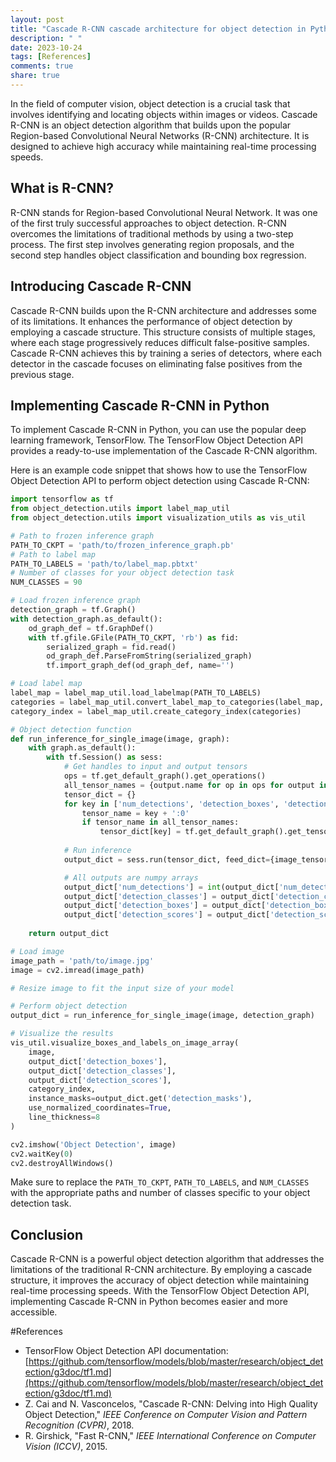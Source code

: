 ```yaml
---
layout: post
title: "Cascade R-CNN cascade architecture for object detection in Python"
description: " "
date: 2023-10-24
tags: [References]
comments: true
share: true
---
```


In the field of computer vision, object detection is a crucial task that involves identifying and locating objects within images or videos. Cascade R-CNN is an object detection algorithm that builds upon the popular Region-based Convolutional Neural Networks (R-CNN) architecture. It is designed to achieve high accuracy while maintaining real-time processing speeds.

## What is R-CNN?

R-CNN stands for Region-based Convolutional Neural Network. It was one of the first truly successful approaches to object detection. R-CNN overcomes the limitations of traditional methods by using a two-step process. The first step involves generating region proposals, and the second step handles object classification and bounding box regression.

## Introducing Cascade R-CNN

Cascade R-CNN builds upon the R-CNN architecture and addresses some of its limitations. It enhances the performance of object detection by employing a cascade structure. This structure consists of multiple stages, where each stage progressively reduces difficult false-positive samples. Cascade R-CNN achieves this by training a series of detectors, where each detector in the cascade focuses on eliminating false positives from the previous stage.

## Implementing Cascade R-CNN in Python

To implement Cascade R-CNN in Python, you can use the popular deep learning framework, TensorFlow. The TensorFlow Object Detection API provides a ready-to-use implementation of the Cascade R-CNN algorithm.

Here is an example code snippet that shows how to use the TensorFlow Object Detection API to perform object detection using Cascade R-CNN:

```python
import tensorflow as tf
from object_detection.utils import label_map_util
from object_detection.utils import visualization_utils as vis_util

# Path to frozen inference graph
PATH_TO_CKPT = 'path/to/frozen_inference_graph.pb'
# Path to label map
PATH_TO_LABELS = 'path/to/label_map.pbtxt'
# Number of classes for your object detection task
NUM_CLASSES = 90

# Load frozen inference graph
detection_graph = tf.Graph()
with detection_graph.as_default():
    od_graph_def = tf.GraphDef()
    with tf.gfile.GFile(PATH_TO_CKPT, 'rb') as fid:
        serialized_graph = fid.read()
        od_graph_def.ParseFromString(serialized_graph)
        tf.import_graph_def(od_graph_def, name='')

# Load label map
label_map = label_map_util.load_labelmap(PATH_TO_LABELS)
categories = label_map_util.convert_label_map_to_categories(label_map, max_num_classes=NUM_CLASSES, use_display_name=True)
category_index = label_map_util.create_category_index(categories)

# Object detection function
def run_inference_for_single_image(image, graph):
    with graph.as_default():
        with tf.Session() as sess:
            # Get handles to input and output tensors
            ops = tf.get_default_graph().get_operations()
            all_tensor_names = {output.name for op in ops for output in op.outputs}
            tensor_dict = {}
            for key in ['num_detections', 'detection_boxes', 'detection_scores', 'detection_classes', 'detection_masks']:
                tensor_name = key + ':0'
                if tensor_name in all_tensor_names:
                    tensor_dict[key] = tf.get_default_graph().get_tensor_by_name(tensor_name)
                
            # Run inference
            output_dict = sess.run(tensor_dict, feed_dict={image_tensor: np.expand_dims(image, 0)})

            # All outputs are numpy arrays
            output_dict['num_detections'] = int(output_dict['num_detections'][0])
            output_dict['detection_classes'] = output_dict['detection_classes'][0].astype(np.uint8)
            output_dict['detection_boxes'] = output_dict['detection_boxes'][0]
            output_dict['detection_scores'] = output_dict['detection_scores'][0]
            	
    return output_dict

# Load image
image_path = 'path/to/image.jpg'
image = cv2.imread(image_path)

# Resize image to fit the input size of your model

# Perform object detection
output_dict = run_inference_for_single_image(image, detection_graph)

# Visualize the results
vis_util.visualize_boxes_and_labels_on_image_array(
    image,
    output_dict['detection_boxes'],
    output_dict['detection_classes'],
    output_dict['detection_scores'],
    category_index,
    instance_masks=output_dict.get('detection_masks'),
    use_normalized_coordinates=True,
    line_thickness=8
)

cv2.imshow('Object Detection', image)
cv2.waitKey(0)
cv2.destroyAllWindows()
```

Make sure to replace the `PATH_TO_CKPT`, `PATH_TO_LABELS`, and `NUM_CLASSES` with the appropriate paths and number of classes specific to your object detection task.

## Conclusion

Cascade R-CNN is a powerful object detection algorithm that addresses the limitations of the traditional R-CNN architecture. By employing a cascade structure, it improves the accuracy of object detection while maintaining real-time processing speeds. With the TensorFlow Object Detection API, implementing Cascade R-CNN in Python becomes easier and more accessible.

#References

- TensorFlow Object Detection API documentation: [https://github.com/tensorflow/models/blob/master/research/object_detection/g3doc/tf1.md](https://github.com/tensorflow/models/blob/master/research/object_detection/g3doc/tf1.md)
- Z. Cai and N. Vasconcelos, "Cascade R-CNN: Delving into High Quality Object Detection," *IEEE Conference on Computer Vision and Pattern Recognition (CVPR)*, 2018.
- R. Girshick, "Fast R-CNN," *IEEE International Conference on Computer Vision (ICCV)*, 2015.